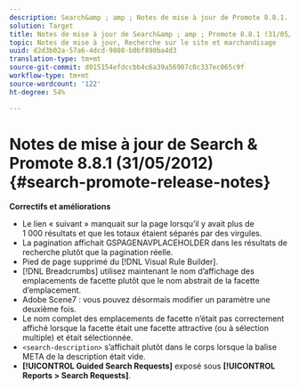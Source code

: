 ```yaml
---
description: Search&amp ; amp ; Notes de mise à jour de Promote 8.8.1.
solution: Target
title: Notes de mise à jour de Search&amp ; amp ; Promote 8.8.1 (31/05/2012)
topic: Notes de mise à jour, Recherche sur le site et marchandisage
uuid: d2d3b02a-57a6-4dcd-9808-b0bf890ba4d3
translation-type: tm+mt
source-git-commit: d015154efdccbb4c6a39a56907c0c337ec065c9f
workflow-type: tm+mt
source-wordcount: '122'
ht-degree: 54%

---
```



# Notes de mise à jour de Search &amp; Promote 8.8.1 (31/05/2012){#search-promote-release-notes}

**Correctifs et améliorations**

* Le lien « suivant » manquait sur la page lorsqu’il y avait plus de 1 000 résultats et que les totaux étaient séparés par des virgules.
* La pagination affichait GSPAGENAVPLACEHOLDER dans les résultats de recherche plutôt que la pagination réelle.
* Pied de page supprimé du [!DNL Visual Rule Builder].
* [!DNL Breadcrumbs] utilisez maintenant le nom d’affichage des emplacements de facette plutôt que le nom abstrait de la facette d’emplacement.
* Adobe Scene7 : vous pouvez désormais modifier un paramètre une deuxième fois.
* Le nom complet des emplacements de facette n’était pas correctement affiché lorsque la facette était une facette attractive (ou à sélection multiple) et était sélectionnée.
* `<search-description>` s’affichait plutôt dans le corps lorsque la balise META de la description était vide.
* **[!UICONTROL Guided Search Requests]** exposé sous **[!UICONTROL Reports > Search Requests]**.


